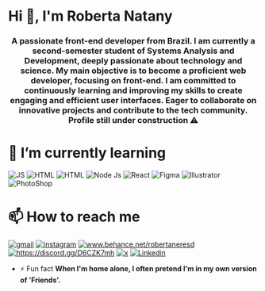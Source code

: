 <h1 align="left">Hi 👋, I'm Roberta Natany</h1>
<h3 align="center"> A passionate front-end developer from Brazil. I am currently a second-semester student of Systems Analysis and Development, deeply passionate about technology and science. My main objective is to become a proficient web developer, focusing on front-end. I am committed to continuously learning and improving my skills to create engaging and efficient user interfaces. Eager to collaborate on innovative projects and contribute to the tech community.  Profile still under construction ⚠️</h3>

<h1 align="left">🌱 I’m currently learning </h1>

![JS](https://img.shields.io/badge/JavaScript-323330?style=for-the-badge&logo=javascript&logoColor=F7DF1E)
![HTML](https://img.shields.io/badge/CSS3-1572B6?style=for-the-badge&logo=css3&logoColor=white)
![HTML](https://img.shields.io/badge/HTML5-E34F26?style=for-the-badge&logo=html5&logoColor=white)
![Node Js](https://img.shields.io/badge/Node%20js-339933?style=for-the-badge&logo=nodedotjs&logoColor=white)
![React](https://img.shields.io/badge/React-20232A?style=for-the-badge&logo=react&logoColor=61DAFB)
![Figma](https://img.shields.io/badge/Figma-F24E1E?style=for-the-badge&logo=figma&logoColor=white)
![Illustrator](https://img.shields.io/badge/Adobe%20Illustrator-FF9A00?style=for-the-badge&logo=adobe%20illustrator&logoColor=white)
![PhotoShop](https://img.shields.io/badge/Adobe%20Photoshop-31A8FF?style=for-the-badge&logo=Adobe%20Photoshop&logoColor=black)

<h1 align="left">📫 How to reach me  </h1>

<a href="contato.robertanatany@gmail.com"><img src="https://img.shields.io/badge/Gmail-D14836?style=for-the-badge&logo=gmail&logoColor=white" alt="gmail"/></a>
<a href="https://instagram.com/natanytech"><img src="https://img.shields.io/badge/Instagram-E4405F?style=for-the-badge&logo=instagram&logoColor=white" alt="instagram"/></a>
<a href="www.behance.net/robertaneresd"><img src="https://img.shields.io/badge/Behance-0054F7?style=for-the-badge&logo=behance&logoColor=white" alt="www.behance.net/robertaneresd"/></a>
<a href="https://discord.gg/D6CZK7mh"><img src="https://img.shields.io/badge/Discord-5865F2?style=for-the-badge&logo=discord&logoColor=white" alt="https://discord.gg/D6CZK7mh"/></a>
<a href="https://x.com/roobinorroob"><img src="https://img.shields.io/badge/X-000000?style=for-the-badge&logo=x&logoColor=white" alt="x"/></a> 
<a href="www.linkedin.com/in/robertanatany"><img src="https://img.shields.io/badge/LinkedIn-0077B5?style=for-the-badge&logo=linkedin&logoColor=white" alt="Linkedin"/></a>


- ⚡ Fun fact **When I'm home alone, I often pretend I'm in my own version of 'Friends'.**
